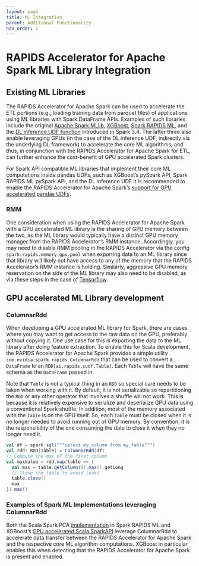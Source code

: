 ```yaml
---
layout: page
title: ML Integration
parent: Additional Functionality
nav_order: 1
---
```

# RAPIDS Accelerator for Apache Spark ML Library Integration

## Existing ML Libraries

The RAPIDS Accelerator for Apache Spark can be used to accelerate the
ETL portions (e.g., loading training data from parquet files) of
applications using ML libraries with Spark DataFrame APIs.  Examples
of such libraries include the original [Apache Spark
MLlib](https://spark.apache.org/mllib/),
[XGBoost](https://xgboost.readthedocs.io/en/stable/), [Spark RAPIDS ML](https://nvidia.github.io/spark-rapids-ml/), 
and the [DL inference UDF function](https://spark.apache.org/docs/latest/api/python/reference/api/pyspark.ml.functions.predict_batch_udf.html#pyspark.ml.functions.predict_batch_udf)
introduced in Spark 3.4.   The latter three also enable leveraging
GPUs (in the case of the DL inference UDF, indirectly via the
underlying DL framework) to accelerate the core ML algorithms, and
thus, in conjunction with the RAPIDS Accelerator for Apache Spark for
ETL, can further enhance the cost-benefit of GPU accelerated Spark
clusters.

For Spark API compatible ML libraries that implement their core ML
computations inside pandas UDFs, such as XGBoost’s pySpark API, Spark
RAPIDS ML pySpark API, and the DL inference UDF it is recommended to
enable the RAPIDS Accelerator for Apache Spark’s [support for GPU accelerated pandas UDFs](https://nvidia.github.io/spark-rapids/docs/additional-functionality/rapids-udfs.html#gpu-support-for-pandas-udf).

### RMM

One consideration when using the RAPIDS Accelerator for Apache Spark
with a GPU accelerated ML library is the sharing of GPU memory between
the two, as the ML library would typically have a distinct GPU memory
manager from the RAPIDS Accelerator’s RMM instance.   Accordingly, you
may need to disable RMM pooling in the RAPIDS Accelerator via the
config `spark.rapids.memory.gpu.pool` when exporting data to an ML
library since that library will likely not have access to any of the
memory that the RAPIDS Accelerator’s RMM instance is holding.
Similarly, aggressive GPU memory reservation on the side of the ML
library may also need to be disabled, as via these steps in the case
of
[Tensorflow](https://www.tensorflow.org/guide/gpu#limiting_gpu_memory_growth).

## GPU accelerated ML Library development

### ColumnarRdd

When developing a GPU accelerated ML library for Spark, there are
cases where you may want to get access to the raw data on the GPU,
preferably without copying it. One use case for this is exporting the
data to the ML library after doing feature
extraction. To enable this for Scala development, the RAPIDS
Accelerator for Apache Spark provides a simple utility
`com.nvidia.spark.rapids.ColumnarRdd` that can
be used to convert a `DataFrame` to an
`RDD[ai.rapids.cudf.Table]`. Each `Table` will have the same schema as the `DataFrame` passed in.

Note that `Table` is not a typical thing in an `RDD` so special care needs to be taken when working with it.
By default, it is not serializable so repartitioning the `RDD` or any other operator that involves
a shuffle will not work. This is because it is relatively expensive to serialize and
deserialize GPU data using a conventional Spark shuffle. In addition, most of the memory associated
with the `Table` is on the GPU itself. So, each `Table` must be closed when it is no longer needed
to avoid running out of GPU memory. By convention, it is the responsibility of the one consuming
the data to close it when they no longer need it.

```scala
val df = spark.sql("""select my_column from my_table""")
val rdd: RDD[Table] = ColumnarRdd(df)
// Compute the max of the first column
val maxValue = rdd.map(table => {
  val max = table.getColumn(0).max().getLong
  // Close the table to avoid leaks
  table.close()
  max
}).max()
```

### Examples of Spark ML Implementations leveraging ColumnarRdd

Both the Scala Spark PCA
[implementation](https://github.com/NVIDIA/spark-rapids-ml/blob/ab575bc46e55f38ee52906b3c3b55b75f2418459/jvm/src/main/scala/org/apache/spark/ml/linalg/distributed/RapidsRowMatrix.scala)
in Spark RAPIDS ML and XGBoost’s [GPU accelerated Scala SparkAPI](https://github.com/dmlc/xgboost/blob/f1e9bbcee52159d4bd5f7d25ef539777ceac147c/jvm-packages/xgboost4j-spark-gpu/src/main/scala/ml/dmlc/xgboost4j/scala/rapids/spark/GpuPreXGBoost.scala)
leverage ColumnarRdd to accelerate data transfer between the RAPIDS
Accelerator for Apache Spark and the respective core ML algorithm
computations.   XGBoost in particular enables this when detecting that
the RAPIDS Accelerator for Apache Spark is present and enabled.
